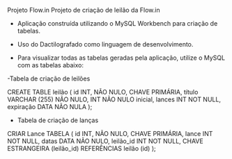 Projeto Flow.in
Projeto de criação de leilão da Flow.in

- Aplicação construída utilizando o MySQL Workbench para criação de tabelas. 
- Uso do Dactilografado como linguagem de desenvolvimento.

- Para visualizar todas as tabelas geradas pela aplicação, utilize o MySQL com as tabelas abaixo:

-Tabela de criação de leilões

CREATE TABLE leilão (
id INT, NÃO NULO, CHAVE PRIMÁRIA,
título VARCHAR (255) NÃO NULO,
INT NÃO NULO inicial,
lances INT NOT NULL,
expiração DATA NÃO NULA
);

- Tabela de criação de lanças

CRIAR Lance TABELA (
id INT, NÃO NULO, CHAVE PRIMÁRIA,
lance INT NOT NULL,
datas DATA NÃO NULO,
leilão_id INT NOT NULL,
CHAVE ESTRANGEIRA (leilão_id) REFERÊNCIAS leilão (id)
);